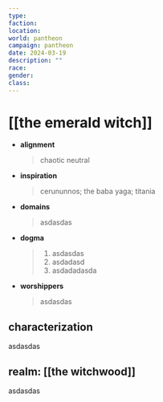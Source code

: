 ```yaml
---
type: 
faction: 
location: 
world: pantheon
campaign: pantheon
date: 2024-03-19
description: ""
race: 
gender: 
class: 
---
```

# [[the emerald witch]]

- **alignment**
	> chaotic neutral
- **inspiration**
	>  cerununnos; the baba yaga; titania
- **domains**
	> asdasdas
- **dogma**
	> 1) asdasdas
	> 2) asdadasd
	> 3) asdadadasda
- **worshippers**
	> asdasdas

## characterization
asdasdas

## realm: [[the witchwood]]
asdasdas